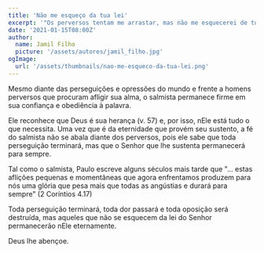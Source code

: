 ```yaml
---
title: 'Não me esqueço da tua lei'
excerpt: '"Os perversos tentam me arrastar, mas não me esquecerei de tua lei" (Salmo 119.61)'
date: '2021-01-15T08:00Z'
author:
  name: Jamil Filho
  picture: '/assets/autores/jamil_filho.jpg'
ogImage:
  url: '/assets/thumbnails/nao-me-esqueco-da-tua-lei.png'
---
```


Mesmo diante das perseguições e opressões do mundo e frente a homens perversos que procuram afligir sua alma, o salmista permanece firme em sua confiança e obediência à palavra.

Ele reconhece que Deus é sua herança (v. 57) e, por isso, nEle está tudo o que necessita. Uma vez que é da eternidade que provém seu sustento, a fé do salmista não se abala diante dos perversos, pois ele sabe que toda perseguição terminará, mas que o Senhor que lhe sustenta permanecerá para sempre.

Tal como o salmista, Paulo escreve alguns séculos mais tarde que "... estas aflições pequenas e momentâneas que agora enfrentamos produzem para nós uma glória que pesa mais que todas as angústias e durará para sempre" (2 Coríntios 4.17)

Toda perseguição terminará, toda dor passará e toda oposição será destruída, mas aqueles que não se esquecem da lei do Senhor permanecerão nEle eternamente.

Deus lhe abençoe.